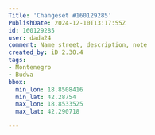 ```yaml
---
Title: 'Changeset #160129285'
PublishDate: 2024-12-10T13:17:55Z
id: 160129285
user: dada24
comment: Name street, description, note
created_by: iD 2.30.4
tags:
- Montenegro
- Budva
bbox:
  min_lon: 18.8508416
  min_lat: 42.28754
  max_lon: 18.8533525
  max_lat: 42.290718

---
```


